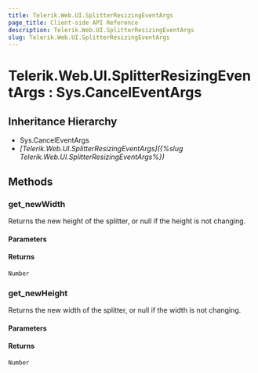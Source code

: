```yaml
---
title: Telerik.Web.UI.SplitterResizingEventArgs
page_title: Client-side API Reference
description: Telerik.Web.UI.SplitterResizingEventArgs
slug: Telerik.Web.UI.SplitterResizingEventArgs
---
```


# Telerik.Web.UI.SplitterResizingEventArgs : Sys.CancelEventArgs 

## Inheritance Hierarchy

* Sys.CancelEventArgs
* *[Telerik.Web.UI.SplitterResizingEventArgs]({%slug Telerik.Web.UI.SplitterResizingEventArgs%})*


## Methods

###  get_newWidth

Returns the new height of the splitter, or null if the height is not changing.

#### Parameters

#### Returns

`Number`

### get_newHeight

Returns the new width of the splitter, or null if the width is not changing.

#### Parameters

#### Returns

`Number`


